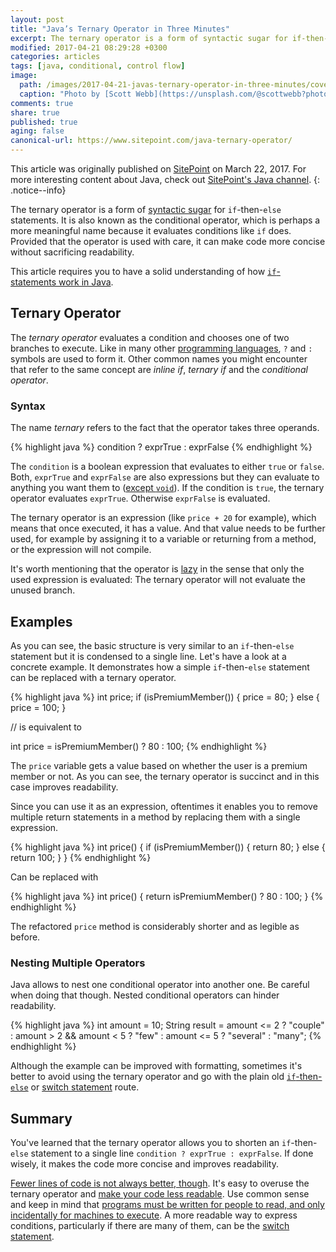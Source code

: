 ```yaml
---
layout: post
title: "Java’s Ternary Operator in Three Minutes"
excerpt: The ternary operator is a form of syntactic sugar for if-then-else statements. It is also known as the conditional operator, which is perhaps a more meaningful name because it evaluates conditions like if does.
modified: 2017-04-21 08:29:28 +0300
categories: articles
tags: [java, conditional, control flow]
image:
  path: /images/2017-04-21-javas-ternary-operator-in-three-minutes/cover.jpg
  caption: "Photo by [Scott Webb](https://unsplash.com/@scottwebb?photo=YBwPrBiccX4)"
comments: true
share: true
published: true
aging: false
canonical-url: https://www.sitepoint.com/java-ternary-operator/
---
```

This article was originally published on [SitePoint](https://www.sitepoint.com/java-ternary-operator/) on March 22, 2017. For more interesting content about Java, check out [SitePoint's Java channel](https://www.sitepoint.com/java/ "Java channel at SitePoint").
{: .notice--info}

The ternary operator is a form of [syntactic sugar](https://en.wikipedia.org/wiki/Syntactic_sugar "Syntactic Sugar") for `if`-then-`else` statements.
It is also known as the conditional operator, which is perhaps a more meaningful name because it evaluates conditions like `if` does.
Provided that the operator is used with care, it can make code more concise without sacrificing readability.

This article requires you to have a solid understanding of how [`if`-statements work in Java](https://www.sitepoint.com/javas-if-statement-tutorial/ "Java’s If Statement in Five Minutes").

## Ternary Operator

The _ternary operator_ evaluates a condition and chooses one of two branches to execute.
Like in many other [programming languages](https://en.wikipedia.org/wiki/%3F: "Ternary Operators - ?:"), `?` and `:` symbols are used to form it.
Other common names you might encounter that refer to the same concept are _inline if_, _ternary if_ and the _conditional operator_.

### Syntax

The name *ternary* refers to the fact that the operator takes three operands.

{% highlight java %}
condition ? exprTrue : exprFalse
{% endhighlight %}

The `condition` is a boolean expression that evaluates to either `true` or `false`.
Both, `exprTrue` and `exprFalse` are also expressions but they can evaluate to anything you want them to ([except `void`](https://docs.oracle.com/javase/specs/jls/se7/html/jls-15.html#jls-15.25)).
If the condition is `true`, the ternary operator evaluates `exprTrue`.
Otherwise `exprFalse` is evaluated.

The ternary operator is an expression (like `price + 20` for example), which means that once executed, it has a value.
And that value needs to be further used, for example by assigning it to a variable or returning from a method, or the expression will not compile.

It's worth mentioning that the operator is [lazy](https://www.sitepoint.com/java-in-praise-of-laziness/) in the sense that only the used expression is evaluated:
The ternary operator will not evaluate the unused branch.

## Examples

As you can see, the basic structure is very similar to an `if`-then-`else` statement but it is condensed to a single line.
Let's have a look at a concrete example.
It demonstrates how a simple `if`-then-`else` statement can be replaced with a ternary operator.

{% highlight java %}
int price;
if (isPremiumMember()) {
    price = 80;
}
else {
    price = 100;
}

// is equivalent to

int price = isPremiumMember() ? 80 : 100;
{% endhighlight %}

The `price` variable gets a value based on whether the user is a premium member or not.
As you can see, the ternary operator is succinct and in this case improves readability.

Since you can use it as an expression, oftentimes it enables you to remove multiple return statements in a method by replacing them with a single expression.

{% highlight java %}
int price() {
    if (isPremiumMember()) {
        return 80;
    }
    else {
        return 100;
    }
}
{% endhighlight %}

Can be replaced with

{% highlight java %}
int price() {
    return isPremiumMember() ? 80 : 100;
}
{% endhighlight %}

The refactored `price` method is considerably shorter and as legible as before.

### Nesting Multiple Operators

Java allows to nest one conditional operator into another one.
Be careful when doing that though.
Nested conditional operators can hinder readability.

{% highlight java %}
int amount = 10;
String result = amount <= 2 ? "couple" : amount > 2 && amount < 5 ? "few" : amount <= 5 ? "several" : "many";
{% endhighlight %}

Although the example can be improved with formatting, sometimes it's better to avoid using the ternary operator and go with the plain old [`if`-then-`else`](https://www.sitepoint.com/javas-if-statement-tutorial/ "Java’s If Statement in Five Minutes") or [switch statement](https://www.sitepoint.com/javas-switch-statement/ "Java’s Switch Statement in Three Minutes") route.

## Summary

You've learned that the ternary operator allows you to shorten an `if`-then-`else` statement to a single line `condition ? exprTrue : exprFalse`.
If done wisely, it makes the code more concise and improves readability.

[Fewer lines of code is not always better, though](http://softwareengineering.stackexchange.com/a/203686).
It's easy to overuse the ternary operator and [make your code less readable](http://softwareengineering.stackexchange.com/a/28315).
Use common sense and keep in mind that [programs must be written for people to read, and only incidentally for machines to execute](https://www.goodreads.com/quotes/9168-programs-must-be-written-for-people-to-read-and-only "Harold Abelson, Structure and Interpretation of Computer Programs").
A more readable way to express conditions, particularly if there are many of them, can be the [switch statement](https://www.sitepoint.com/javas-switch-statement/ "Java’s Switch Statement in Three Minutes").
